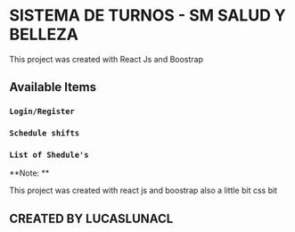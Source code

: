 # SISTEMA DE TURNOS - SM SALUD Y BELLEZA

This project was created with React Js and Boostrap

## Available Items



### `Login/Register`

### `Schedule shifts`

### `List of Shedule's`


**Note: **

This project was created with react js and boostrap also a little bit css bit



## CREATED BY LUCASLUNACL

